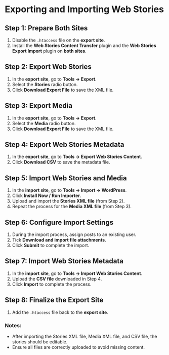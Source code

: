 # **Exporting and Importing Web Stories**

## **Step 1: Prepare Both Sites**  
1. Disable the `.htaccess` file on the **export site**.  
2. Install the **Web Stories Content Transfer** plugin and the **Web Stories Export Import** plugin on **both sites**.  

## **Step 2: Export Web Stories**  
1. In the **export site**, go to **Tools → Export**.  
2. Select the **Stories** radio button.  
3. Click **Download Export File** to save the XML file.  

## **Step 3: Export Media**  
1. In the **export site**, go to **Tools → Export**.  
2. Select the **Media** radio button.  
3. Click **Download Export File** to save the XML file.  

## **Step 4: Export Web Stories Metadata**  
1. In the **export site**, go to **Tools → Export Web Stories Content**.  
2. Click **Download CSV** to save the metadata file.  

## **Step 5: Import Web Stories and Media**  
1. In the **import site**, go to **Tools → Import → WordPress**.  
2. Click **Install Now / Run Importer**.  
3. Upload and import the **Stories XML file** (from Step 2).  
4. Repeat the process for the **Media XML file** (from Step 3).  

## **Step 6: Configure Import Settings**  
1. During the import process, assign posts to an existing user.  
2. Tick **Download and import file attachments**.  
3. Click **Submit** to complete the import.  

## **Step 7: Import Web Stories Metadata**  
1. In the **import site**, go to **Tools → Import Web Stories Content**.  
2. Upload the **CSV file** downloaded in Step 4.  
3. Click **Import** to complete the process.  

## **Step 8: Finalize the Export Site**  
1. Add the `.htaccess` file back to the **export site**.  

### **Notes:**  
- After importing the Stories XML file, Media XML file, and CSV file, the stories should be editable.  
- Ensure all files are correctly uploaded to avoid missing content.
